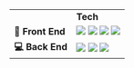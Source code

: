 <table>
  <tr>
    <td><b></b></td>
    <td><b>Tech</b></td>
  </tr>
  <tr>
    <td><b>🌈 Front End</b></td>
    <td>
        <img src="https://img.shields.io/badge/React-black?logo=react&logoColor=white"> 
        <img src="https://img.shields.io/badge/Next.js-black?logo=next.js&logoColor=white">
        <img src="https://img.shields.io/badge/Apollo%20Client-black?logo=apollo%20graphql&logoColor=white">
        <img src="https://img.shields.io/badge/Styled%20Components-black?logo=styled-components&logoColor=white"> 
    </td>
  </tr>
  <tr>
    <td><b>💻 Back End</b></td>
    <td>
        <img src="https://img.shields.io/badge/Keystone.js-black?logo=keystone&logoColor=white">
        <img src="https://img.shields.io/badge/Node-black?logo=node.js&logoColor=white">
        <img src="https://img.shields.io/badge/Mongo%20DB-black?logo=mongodb&logoColor=white">
    </td>
  </tr>
</table>
